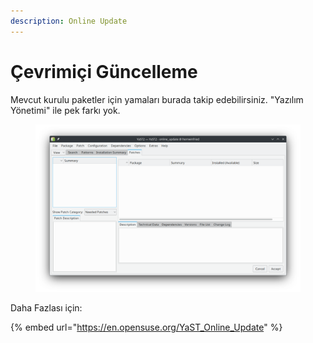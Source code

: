 ```yaml
---
description: Online Update
---
```


# Çevrimiçi Güncelleme

Mevcut kurulu paketler için yamaları burada takip edebilirsiniz. "Yazılım Yönetimi" ile pek farkı yok.

<figure><img src="../../../../.gitbook/assets/image (168).png" alt=""><figcaption></figcaption></figure>

Daha Fazlası için:

{% embed url="https://en.opensuse.org/YaST_Online_Update" %}
